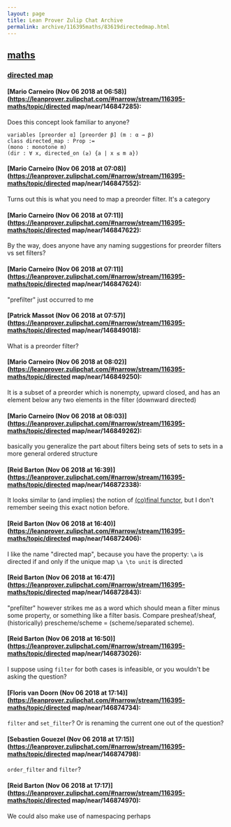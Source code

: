 ```yaml
---
layout: page
title: Lean Prover Zulip Chat Archive 
permalink: archive/116395maths/83619directedmap.html
---
```


## [maths](index.html)
### [directed map](83619directedmap.html)

#### [Mario Carneiro (Nov 06 2018 at 06:58)](https://leanprover.zulipchat.com/#narrow/stream/116395-maths/topic/directed map/near/146847285):
Does this concept look familiar to anyone?
```lean
variables [preorder α] [preorder β] (m : α → β)
class directed_map : Prop :=
(mono : monotone m)
(dir : ∀ x, directed_on (≥) {a | x ≤ m a})
```

#### [Mario Carneiro (Nov 06 2018 at 07:08)](https://leanprover.zulipchat.com/#narrow/stream/116395-maths/topic/directed map/near/146847552):
Turns out this is what you need to map a preorder filter. It's a category

#### [Mario Carneiro (Nov 06 2018 at 07:11)](https://leanprover.zulipchat.com/#narrow/stream/116395-maths/topic/directed map/near/146847622):
By the way, does anyone have any naming suggestions for preorder filters vs set filters?

#### [Mario Carneiro (Nov 06 2018 at 07:11)](https://leanprover.zulipchat.com/#narrow/stream/116395-maths/topic/directed map/near/146847624):
"prefilter" just occurred to me

#### [Patrick Massot (Nov 06 2018 at 07:57)](https://leanprover.zulipchat.com/#narrow/stream/116395-maths/topic/directed map/near/146849018):
What is a preorder filter?

#### [Mario Carneiro (Nov 06 2018 at 08:02)](https://leanprover.zulipchat.com/#narrow/stream/116395-maths/topic/directed map/near/146849250):
It is a subset of a preorder which is nonempty, upward closed, and has an element below any two elements in the filter (downward directed)

#### [Mario Carneiro (Nov 06 2018 at 08:03)](https://leanprover.zulipchat.com/#narrow/stream/116395-maths/topic/directed map/near/146849262):
basically you generalize the part about filters being sets of sets to sets in a more general ordered structure

#### [Reid Barton (Nov 06 2018 at 16:39)](https://leanprover.zulipchat.com/#narrow/stream/116395-maths/topic/directed map/near/146872338):
It looks similar to (and implies) the notion of [(co)final functor](https://ncatlab.org/nlab/show/final+functor#definition), but I don't remember seeing this exact notion before.

#### [Reid Barton (Nov 06 2018 at 16:40)](https://leanprover.zulipchat.com/#narrow/stream/116395-maths/topic/directed map/near/146872406):
I like the name "directed map", because you have the property: `\a` is directed if and only if the unique map `\a \to unit` is directed

#### [Reid Barton (Nov 06 2018 at 16:47)](https://leanprover.zulipchat.com/#narrow/stream/116395-maths/topic/directed map/near/146872843):
"prefilter" however strikes me as a word which should mean a filter minus some property, or something like a filter basis. Compare presheaf/sheaf, (historically) prescheme/scheme = (scheme/separated scheme).

#### [Reid Barton (Nov 06 2018 at 16:50)](https://leanprover.zulipchat.com/#narrow/stream/116395-maths/topic/directed map/near/146873026):
I suppose using `filter` for both cases is infeasible, or you wouldn't be asking the question?

#### [Floris van Doorn (Nov 06 2018 at 17:14)](https://leanprover.zulipchat.com/#narrow/stream/116395-maths/topic/directed map/near/146874734):
`filter` and `set_filter`? Or is renaming the current one out of the question?

#### [Sebastien Gouezel (Nov 06 2018 at 17:15)](https://leanprover.zulipchat.com/#narrow/stream/116395-maths/topic/directed map/near/146874798):
`order_filter` and `filter`?

#### [Reid Barton (Nov 06 2018 at 17:17)](https://leanprover.zulipchat.com/#narrow/stream/116395-maths/topic/directed map/near/146874970):
We could also make use of namespacing perhaps

